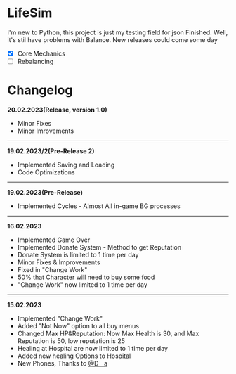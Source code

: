 # LifeSim

I'm new to Python, this project is just my testing field for json
Finished. Well, it's stil have problems with Balance. New releases could come some day
- [x] Core Mechanics
- [ ] Rebalancing

# Changelog

**20.02.2023(Release, version 1.0)**
- Minor Fixes
- Minor Imrovements

***

**19.02.2023/2(Pre-Release 2)**
- Implemented Saving and Loading
- Code Optimizations

****

**19.02.2023(Pre-Release)**
- Implemented Cycles - Almost All in-game BG processes

***

**16.02.2023**
- Implemented Game Over
- Implemented Donate System - Method to get Reputation
- Donate System is limited to 1 time per day
- Minor Fixes & Improvements
- Fixed in "Change Work"
- 50% that Character will need to buy some food
- "Change Work" now limited to 1 time per day 

***

**15.02.2023**
- Implemented "Change Work"
- Added "Not Now" option to all buy menus
- Changed Max HP&Reputation: Now Max Health is 30, and Max Reputation is 50, low reputation is 25
- Healing at Hospital are now limited to 1 time per day
- Added new healing Options to Hospital
- New Phones, Thanks to [@D__a](https://mstdn.social/@D__a@mastodon.social) 
